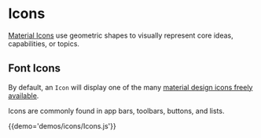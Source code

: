 # Icons

[Material Icons](https://material.io/guidelines/style/icons.html) use geometric shapes to visually represent core ideas, capabilities, or topics.

## Font Icons

By default, an `Icon` will display one of the many [material design icons freely available](https://material.io/icons/).

Icons are commonly found in app bars, toolbars, buttons, and lists.

{{demo='demos/icons/Icons.js'}}
